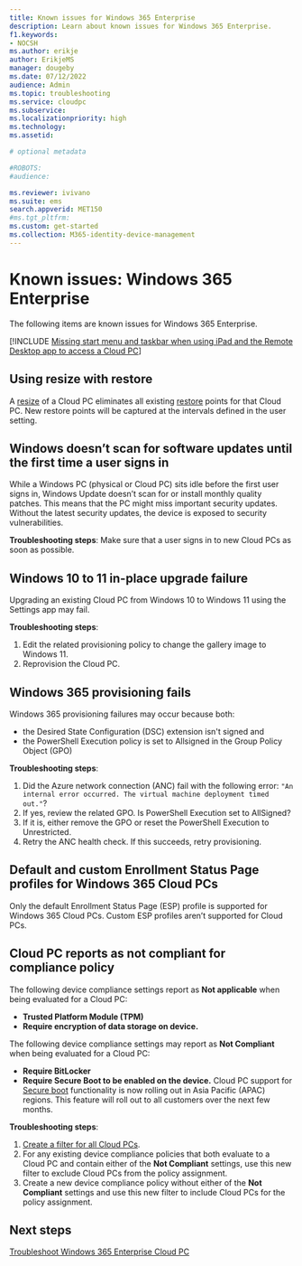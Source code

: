 ```yaml
---
title: Known issues for Windows 365 Enterprise
description: Learn about known issues for Windows 365 Enterprise.
f1.keywords:
- NOCSH
ms.author: erikje
author: ErikjeMS
manager: dougeby
ms.date: 07/12/2022
audience: Admin
ms.topic: troubleshooting
ms.service: cloudpc
ms.subservice:
ms.localizationpriority: high
ms.technology:
ms.assetid: 

# optional metadata

#ROBOTS:
#audience:

ms.reviewer: ivivano
ms.suite: ems
search.appverid: MET150
#ms.tgt_pltfrm:
ms.custom: get-started
ms.collection: M365-identity-device-management
---
```


# Known issues: Windows 365 Enterprise

The following items are known issues for Windows 365 Enterprise.

[!INCLUDE [Missing start menu and taskbar when using iPad and the Remote Desktop app to access a Cloud PC](../includes/known-issues.md)]

## Using resize with restore

A [resize](resize-cloud-pc.md) of a Cloud PC eliminates all existing [restore](restore-overview.md) points for that Cloud PC. New restore points will be captured at the intervals defined in the user setting.

## Windows doesn’t scan for software updates until the first time a user signs in<!--38212344-->

While a Windows PC (physical or Cloud PC) sits idle before the first user signs in, Windows Update doesn’t scan for or install monthly quality patches. This means that the PC might miss important security updates. Without the latest security updates, the device is exposed to security vulnerabilities.

 **Troubleshooting steps**: Make sure that a user signs in to new Cloud PCs as soon as possible.

## Windows 10 to 11 in-place upgrade failure<!--40412134-->

Upgrading an existing Cloud PC from Windows 10 to Windows 11 using the Settings app may fail.

**Troubleshooting steps**:

1. Edit the related provisioning policy to change the gallery image to Windows 11.
2. Reprovision the Cloud PC.

## Windows 365 provisioning fails<!--38483005-->

Windows 365 provisioning failures may occur because both:

- the Desired State Configuration (DSC) extension isn't signed and
- the PowerShell Execution policy is set to Allsigned in the Group Policy Object (GPO)

**Troubleshooting steps**:

1. Did the Azure network connection (ANC) fail with the following error: `"An internal error occurred. The virtual machine deployment timed out."`?
2. If yes, review the related GPO. Is PowerShell Execution set to AllSigned?
3. If it is, either remove the GPO or reset the PowerShell Execution to Unrestricted.
4. Retry the ANC health check. If this succeeds, retry provisioning.

## Default and custom Enrollment Status Page profiles for Windows 365 Cloud PCs

Only the default Enrollment Status Page (ESP) profile is supported for Windows 365 Cloud PCs. Custom ESP profiles aren’t supported for Cloud PCs.

## Cloud PC reports as not compliant for compliance policy

The following device compliance settings report as **Not applicable** when being evaluated for a Cloud PC:

- **Trusted Platform Module (TPM)**
- **Require encryption of data storage on device.**

The following device compliance settings may report as **Not Compliant** when being evaluated for a Cloud PC:

- **Require BitLocker**
- **Require Secure Boot to be enabled on the device.** Cloud PC support for [Secure boot](/windows-hardware/design/device-experiences/oem-secure-boot) functionality is now rolling out in Asia Pacific (APAC) regions. This feature will roll out to all customers over the next few months.

**Troubleshooting steps**:

1. [Create a filter for all Cloud PCs](create-filter.md#create-a-filter-for-all-cloud-pcs).
2. For any existing device compliance policies that both evaluate to a Cloud PC and contain either of the **Not Compliant** settings, use this new filter to exclude Cloud PCs from the policy assignment.
3. Create a new device compliance policy without either of the **Not Compliant** settings and use this new filter to include Cloud PCs for the policy assignment.

## Next steps

[Troubleshoot Windows 365 Enterprise Cloud PC](troubleshooting.md)
